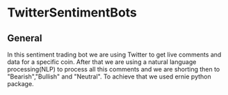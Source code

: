 # TwitterSentimentBots

## General
In this sentiment trading bot we are using Twitter to get live comments and data for a specific coin. After that we are using a  natural language processing(NLP) to process all this comments and we are shorting then to "Bearish","Bullish" and "Neutral". To achieve that we used ernie python package.
